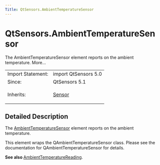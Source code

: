 ```yaml
---
Title: QtSensors.AmbientTemperatureSensor
---
```


# QtSensors.AmbientTemperatureSensor

<span class="subtitle"></span>
<!-- $$$AmbientTemperatureSensor-brief -->
<p>The AmbientTemperatureSensor element reports on the ambient temperature. More...</p>
<!-- @@@AmbientTemperatureSensor -->
<table class="alignedsummary">
<tr><td class="memItemLeft rightAlign topAlign"> Import Statement:</td><td class="memItemRight bottomAlign"> import QtSensors 5.0</td></tr><tr><td class="memItemLeft rightAlign topAlign"> Since:</td><td class="memItemRight bottomAlign">  QtSensors 5.1</td></tr><tr><td class="memItemLeft rightAlign topAlign"> Inherits:</td><td class="memItemRight bottomAlign"> <p><a href="QtSensors.Sensor.md">Sensor</a></p>
</td></tr></table><ul>
</ul>
<!-- $$$AmbientTemperatureSensor-description -->
<h2 id="details">Detailed Description</h2>
</p>
<p>The <a href="index.html">AmbientTemperatureSensor</a> element reports on the ambient temperature.</p>
<p>This element wraps the QAmbientTemperatureSensor class. Please see the documentation for QAmbientTemperatureSensor for details.</p>
<p><b>See also </b><a href="QtSensors.AmbientTemperatureReading.md">AmbientTemperatureReading</a>.</p>
<!-- @@@AmbientTemperatureSensor -->
